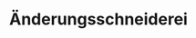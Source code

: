 ---
title: "Änderungsschneiderei"
url: /halle-saale/aenderungsschneiderei-geiststrasse/
shop: Kleidung
---